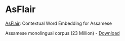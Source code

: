 # AsFlair
[AsFlair](https://drive.google.com/file/d/1oZG5HoWnbPXM2a0_NLy4YRqAyvqZFeHP/view?usp=drive_link): Contextual Word Embedding for Assamese

<!--
## Sequence model trained using AsFlair embedding

This repository contains a pre-trained model for Assamese POS tagging based on BiLSTM-CRF architecture and AsFlair Embedding.
## How to run

 Download the pre-trained model [link](https://drive.google.com/file/d/1MC7mVOguotsPEnpLiL20ag97O7siMqvU/view?usp=sharing)

```
from flair.models import SequenceTagger
from flair.data import  Sentence, Token

# Load the tagger

model = SequenceTagger.load('AsFlair.pt')

#  create example sentence
sen='ভাৰতীয় পেচ বলাৰ জৱাগল শ্রীনাথে আক্রমণ কৰিবলৈ আৰম্ভ কৰি প্রথম বলটোতেই শ্রীলংকাপেনাৰ ৰমেশ কালুৱিথার্ণাক পেভিলিয়নলৈ পঠিয়াইছিল ৷'
sentence = Sentence(sen)

# predict tags and print
model.predict(sentence)
print(sentence.to_tagged_string()) 

```

-->

Assamese monolingual corpus (23 Million) - [Download](https://drive.google.com/file/d/1sA5qEwD-Fadh3dIB1ADcK3m1yfWb8i_l/view?usp=sharing) 
